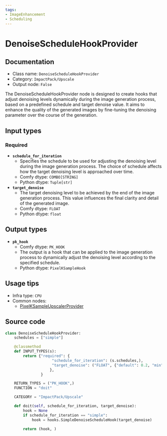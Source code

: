 ```yaml
---
tags:
- ImageEnhancement
- Scheduling
---
```


# DenoiseScheduleHookProvider
## Documentation
- Class name: `DenoiseScheduleHookProvider`
- Category: `ImpactPack/Upscale`
- Output node: `False`

The DenoiseScheduleHookProvider node is designed to create hooks that adjust denoising levels dynamically during the image generation process, based on a predefined schedule and target denoise value. It aims to enhance the quality of the generated images by fine-tuning the denoising parameter over the course of the generation.
## Input types
### Required
- **`schedule_for_iteration`**
    - Specifies the schedule to be used for adjusting the denoising level during the image generation process. The choice of schedule affects how the target denoising level is approached over time.
    - Comfy dtype: `COMBO[STRING]`
    - Python dtype: `Tuple[str]`
- **`target_denoise`**
    - The target denoising level to be achieved by the end of the image generation process. This value influences the final clarity and detail of the generated image.
    - Comfy dtype: `FLOAT`
    - Python dtype: `float`
## Output types
- **`pk_hook`**
    - Comfy dtype: `PK_HOOK`
    - The output is a hook that can be applied to the image generation process to dynamically adjust the denoising level according to the specified schedule.
    - Python dtype: `PixelKSampleHook`
## Usage tips
- Infra type: `CPU`
- Common nodes:
    - [PixelKSampleUpscalerProvider](../../ComfyUI-Impact-Pack/Nodes/PixelKSampleUpscalerProvider.md)



## Source code
```python
class DenoiseScheduleHookProvider:
    schedules = ["simple"]

    @classmethod
    def INPUT_TYPES(s):
        return {"required": {
                     "schedule_for_iteration": (s.schedules,),
                     "target_denoise": ("FLOAT", {"default": 0.2, "min": 0.0, "max": 1.0, "step": 0.01}),
                    },
                }

    RETURN_TYPES = ("PK_HOOK",)
    FUNCTION = "doit"

    CATEGORY = "ImpactPack/Upscale"

    def doit(self, schedule_for_iteration, target_denoise):
        hook = None
        if schedule_for_iteration == "simple":
            hook = hooks.SimpleDenoiseScheduleHook(target_denoise)

        return (hook, )

```
